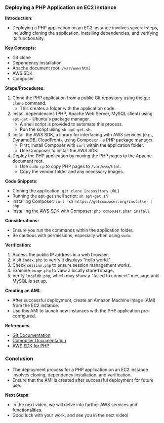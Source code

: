 ### Deploying a PHP Application on EC2 Instance

**Introduction:**
- Deploying a PHP application on an EC2 instance involves several steps, including cloning the application, installing dependencies, and verifying its functionality.

**Key Concepts:**
- Git clone
- Dependency installation
- Apache document root: `/var/www/html`
- AWS SDK
- Composer

**Steps/Procedures:**
1. Clone the PHP application from a public Git repository using the `git clone` command.
   - This creates a folder with the application code.
2. Install dependencies (PHP, Apache Web Server, MySQL client) using `apt-get` - Ubuntu's package manager.
   - A shell script is provided to automate this process.
   - Run the script using `sh apt-get.sh`.
3. Install the AWS SDK, a library for interfacing with AWS services (e.g., DynamoDB, CloudFront), using Composer - a PHP package manager.
   - First, install Composer with `curl` within the application folder.
   - Use Composer to install the AWS SDK.
4. Deploy the PHP application by moving the PHP pages to the Apache document root.
   - Use `sudo cp` to copy PHP pages to `/var/www/html`.
   - Copy the vendor folder and any necessary images.
   
**Code Snippets:**
- Cloning the application: `git clone [repository URL]`
- Running the apt-get shell script: `sh apt-get.sh`
- Installing Composer: `curl -sS https://getcomposer.org/installer | php`
- Installing the AWS SDK with Composer: `php composer.phar install`

**Considerations:**
- Ensure you run the commands within the application folder.
- Be cautious with permissions, especially when using `sudo`.

**Verification:**
1. Access the public IP address in a web browser.
2. Visit `index.php` to verify it displays "hello world."
3. Check `session.php` to ensure session management works.
4. Examine `image.php` to view a locally stored image.
5. Verify `localdb.php`, which may show a "failed to connect" message until MySQL is set up.

**Creating an AMI:**
- After successful deployment, create an Amazon Machine Image (AMI) from the EC2 instance.
- Use this AMI to launch new instances with the PHP application pre-configured.

**References:**
- [Git Documentation](https://git-scm.com/)
- [Composer Documentation](https://getcomposer.org/)
- [AWS SDK for PHP](https://docs.aws.amazon.com/aws-sdk-php/v3/guide/getting-started/installation.html)

### Conclusion

- The deployment process for a PHP application on an EC2 instance involves cloning, dependency installation, and verification.
- Ensure that the AMI is created after successful deployment for future use.

**Next Steps:**
- In the next video, we will delve into further AWS services and functionalities.
- Good luck with your work, and see you in the next video!
